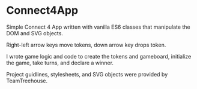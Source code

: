 # Connect4App
Simple Connect 4 App written with vanilla ES6 classes that manipulate the DOM and SVG objects.

Right-left arrow keys move tokens, down arrow key drops token.

I wrote game logic and code to create the tokens and gameboard, initialize the game, take turns, and declare a winner.

Project guidlines, stylesheets, and SVG objects were provided by TeamTreehouse.


